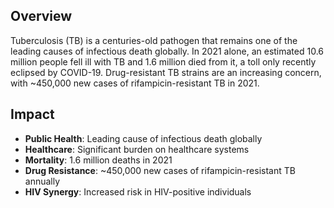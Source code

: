 ## Overview

Tuberculosis (TB) is a centuries-old pathogen that remains one of the leading causes of infectious death globally. In 2021 alone, an estimated 10.6 million people fell ill with TB and 1.6 million died from it, a toll only recently eclipsed by COVID-19. Drug-resistant TB strains are an increasing concern, with ~450,000 new cases of rifampicin-resistant TB in 2021.

## Impact

- **Public Health**: Leading cause of infectious death globally
- **Healthcare**: Significant burden on healthcare systems
- **Mortality**: 1.6 million deaths in 2021
- **Drug Resistance**: ~450,000 new cases of rifampicin-resistant TB annually
- **HIV Synergy**: Increased risk in HIV-positive individuals
